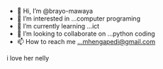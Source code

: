 - 👋 Hi, I’m @brayo-mawaya
- 👀 I’m interested in ...computer programing
- 🌱 I’m currently learning ...ict
- 💞️ I’m looking to collaborate on ...python coding
- 📫 How to reach me ...mhengapedi@gmail.com

<!---
brayop001/brayop001 is a ✨ special ✨ repository because its `README.md` (this file) appears on your GitHub profile.
You can click the Preview link to take a look at your changes.
--->
i love her nelly
